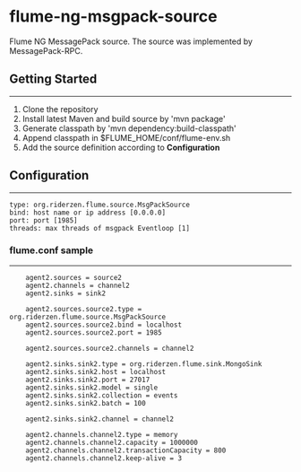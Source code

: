 flume-ng-msgpack-source
=============
Flume NG MessagePack source. The source was implemented by MessagePack-RPC.

## Getting Started
- - -
1. Clone the repository
2. Install latest Maven and build source by 'mvn package'
3. Generate classpath by 'mvn dependency:build-classpath'
4. Append classpath in $FLUME_HOME/conf/flume-env.sh
5. Add the source definition according to **Configuration**

## Configuration
- - - 
	type: org.riderzen.flume.source.MsgPackSource
	bind: host name or ip address [0.0.0.0]
	port: port [1985]
	threads: max threads of msgpack Eventloop [1]

### flume.conf sample
- - -
        agent2.sources = source2
        agent2.channels = channel2
        agent2.sinks = sink2

        agent2.sources.source2.type = org.riderzen.flume.source.MsgPackSource
        agent2.sources.source2.bind = localhost
        agent2.sources.source2.port = 1985

        agent2.sources.source2.channels = channel2

        agent2.sinks.sink2.type = org.riderzen.flume.sink.MongoSink
        agent2.sinks.sink2.host = localhost
        agent2.sinks.sink2.port = 27017
        agent2.sinks.sink2.model = single
        agent2.sinks.sink2.collection = events
        agent2.sinks.sink2.batch = 100

        agent2.sinks.sink2.channel = channel2

        agent2.channels.channel2.type = memory
        agent2.channels.channel2.capacity = 1000000
        agent2.channels.channel2.transactionCapacity = 800
        agent2.channels.channel2.keep-alive = 3